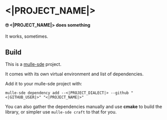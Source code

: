 # <|PROJECT_NAME|>

#### 🙄 <|PROJECT_NAME|> does something

It works, sometimes.


## Build

This is a [mulle-sde](https://mulle-sde.github.io/) project.

It comes with its own virtual environment and list of dependencies.

Add it to your mulle-sde project with:

```
mulle-sde dependency add --<|PROJECT_DIALECT|> --github "<|GITHUB_USER|>" "<|PROJECT_NAME|>"
```

You can also gather the dependencies manually and use **cmake** to build
the library, or simpler use `mulle-sde craft` to that for you.

